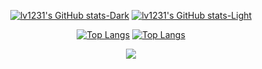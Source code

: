 <!--
**lv1231/lv1231** is a ✨ _special_ ✨ repository because its `README.md` (this file) appears on your GitHub profile.
### Hi there 👋
Here are some ideas to get you started:

- 🔭 I’m currently working on ...
- 🌱 I’m currently learning ...
- 👯 I’m looking to collaborate on ...
- 🤔 I’m looking for help with ...
- 💬 Ask me about ...
- 📫 How to reach me: ...
- 😄 Pronouns: ...
- ⚡ Fun fact: ...
-->

<div align="center">

[![lv1231's GitHub stats-Dark](https://github-readme-stats.vercel.app/api?username=lv1231&show_icons=true&theme=dark#gh-dark-mode-only)](https://github.com/anuraghazra/github-readme-stats#gh-dark-mode-only)
[![lv1231's GitHub stats-Light](https://github-readme-stats.vercel.app/api?username=lv1231&show_icons=true&theme=default#gh-light-mode-only)](https://github.com/anuraghazra/github-readme-stats#gh-light-mode-only)

[![Top Langs](https://github-readme-stats.vercel.app/api/top-langs/?username=lv1231&layout=compact&theme=dark#gh-dark-mode-only)](https://github.com/anuraghazra/github-readme-stats#gh-dark-mode-only)
[![Top Langs](https://github-readme-stats.vercel.app/api/top-langs/?username=lv1231&layout=compact&theme=default#gh-light-mode-only)](https://github.com/anuraghazra/github-readme-stats#gh-light-mode-only)

<p align="center">
  <a href="https://github.com/lv1231"><img src="https://hits.seeyoufarm.com/api/count/incr/badge.svg?url=https%3A%2F%2Fgithub.com%2Flv1231&count_bg=%23A8E326&title_bg=%23FFAE00&icon=tensorflow.svg&icon_color=%23FFFFFF&title=HITS&edge_flat=false"/></a>
</p>

</div>

